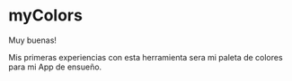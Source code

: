 # myColors

Muy buenas!

Mis primeras experiencias con esta herramienta sera mi paleta de colores para mi App de ensueño.
